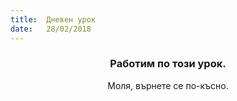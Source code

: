 ```yaml
---
title:  Дневен урок
date:   28/02/2018
---
```


### <center>Работим по този урок.</center>
<center>Моля, върнете се по-късно.</center>